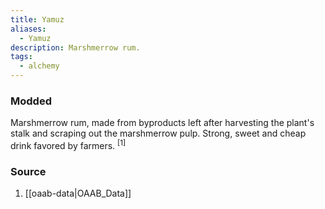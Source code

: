 ```yaml
---
title: Yamuz
aliases:
  - Yamuz
description: Marshmerrow rum.
tags:
  - alchemy
---
```

### Modded
Marshmerrow rum, made from byproducts left after harvesting the plant's stalk and scraping out the marshmerrow pulp. Strong, sweet and cheap drink favored by farmers. <sup>[1]</sup>
### Source
1. [[oaab-data|OAAB_Data]]